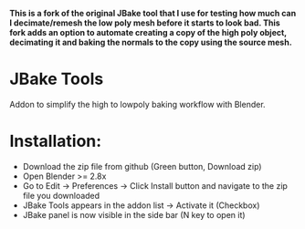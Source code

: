**This is a fork of the original JBake tool that I use for testing how much can I decimate/remesh the low poly mesh before it starts to look bad. This fork adds an option to automate creating a copy of the high poly object, decimating it and baking the normals to the copy using the source mesh.**


# JBake Tools
Addon to simplify the high to lowpoly baking workflow with Blender.

# Installation:
* Download the zip file from github (Green button, Download zip)
* Open Blender >= 2.8x
* Go to Edit -> Preferences -> Click Install button and navigate to the zip file you downloaded
* JBake Tools appears in the addon list -> Activate it (Checkbox)
* JBake panel is now visible in the side bar (N key to open it)
